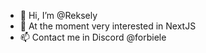 - 👋 Hi, I’m @Reksely
- 👀 At the moment very interested in NextJS
- 📫 Contact me in Discord @forbiele
